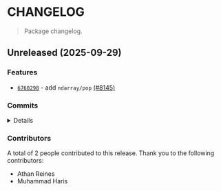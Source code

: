 # CHANGELOG

> Package changelog.

<section class="release" id="unreleased">

## Unreleased (2025-09-29)

<section class="features">

### Features

-   [`6760298`](https://github.com/stdlib-js/stdlib/commit/6760298d2f7e38a975e2f27b24edb0d258c9c218) - add `ndarray/pop` [(#8145)](https://github.com/stdlib-js/stdlib/pull/8145)

</section>

<!-- /.features -->

<section class="commits">

### Commits

<details>

-   [`6760298`](https://github.com/stdlib-js/stdlib/commit/6760298d2f7e38a975e2f27b24edb0d258c9c218) - **feat:** add `ndarray/pop` [(#8145)](https://github.com/stdlib-js/stdlib/pull/8145) _(by Muhammad Haris, Athan Reines)_

</details>

</section>

<!-- /.commits -->

<section class="contributors">

### Contributors

A total of 2 people contributed to this release. Thank you to the following contributors:

-   Athan Reines
-   Muhammad Haris

</section>

<!-- /.contributors -->

</section>

<!-- /.release -->

